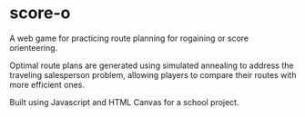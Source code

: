 # score-o

A web game for practicing route planning for rogaining or score orienteering.

Optimal route plans are generated using simulated annealing to address the traveling salesperson problem, allowing players to compare their routes with more efficient ones.

Built using Javascript and HTML Canvas for a school project.